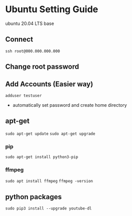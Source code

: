 # Ubuntu Setting Guide
ubuntu 20.04 LTS base

## Connect
```ssh root@000.000.000.000```

## Change root password

## Add Accounts (Easier way)
```adduser testuser```
- automatically set password and create home directory

## apt-get
```sudo apt-get update```
```sudo apt-get upgrade```

### pip
```sudo apt-get install python3-pip```

### ffmpeg
```sudo apt install ffmpeg```
```ffmpeg -version```

## python packages
```sudo pip3 install --upgrade youtube-dl```
